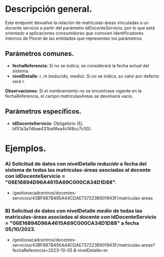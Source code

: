 
# Descripción general.

Este endpoint devuelve la relación de matrículas-áreas vinculadas a un docente servicio a partir del parámetro _idDocenteServicio_, por lo que está orientado a aplicaciones consumidoras que conocen identificadores internos de Pincel de las entidades que representan los parámetros.

## Parámetros comunes.

* **fechaReferencia**: Si no se indica, se considerará la fecha actual del sistema. 
* **nivelDetalle**: r, m (reducido, medio). Si no se indica, su valor por defecto será r.

**Observaciones**: Si el nombramiento no se encontrase vigente en la fechaReferencia, el campo matriculasAreas se devolverá vacío.

## Parámetros específicos.

* **idDocenteServicio**: Obligatorio (Ej. bf51a3a7dbae431ba9fea4cf48cc7c00).

# Ejemplos.

### A) Solicitud de datos con nivelDetalle *reducido* a fecha del sistema de todas las matriculas-áreas asociadas al docente con idDocenteServicio = "06E16894D96A4615A69C000CA34D1D88".
* /gestionacadcentros/docentes-servicios/43BF687B495A44CDAE7372238901943F/matriculas-areas

### B) Solicitud de datos con nivelDetalle *medio* de todas las matriculas-áreas asociadas al docente con idDocenteServicio = "06E16894D96A4615A69C000CA34D1D88" a fecha 05/10/2023.

* /gestionacadcentros/docentes-servicios/43BF687B495A44CDAE7372238901943F/matriculas-areas?fechaReferencia=2023-10-05 & nivelDetalle=m